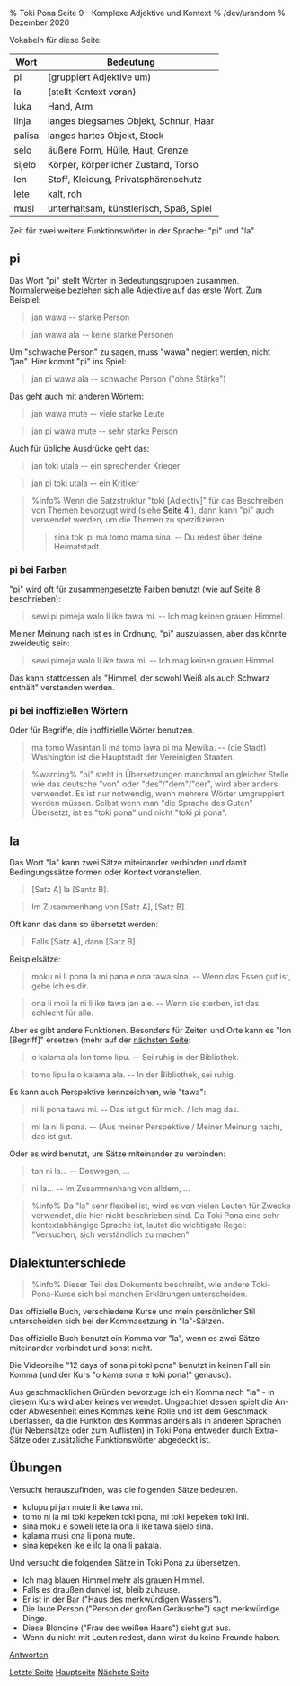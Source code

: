 % Toki Pona Seite 9 - Komplexe Adjektive und Kontext
% /dev/urandom
% Dezember 2020

Vokabeln für diese Seite:

| Wort  | Bedeutung                               |
|-------|-----------------------------------------|
| pi    | (gruppiert Adjektive um)                |
| la    | (stellt Kontext voran)                  |
| luka  | Hand, Arm                               |
| linja | langes biegsames Objekt, Schnur, Haar   |
| palisa| langes hartes Objekt, Stock             |
| selo  | äußere Form, Hülle, Haut, Grenze        |
| sijelo| Körper, körperlicher Zustand, Torso     |
| len   | Stoff, Kleidung, Privatsphärenschutz    |
| lete  | kalt, roh                               |
| musi  | unterhaltsam, künstlerisch, Spaß, Spiel |

Zeit für zwei weitere Funktionswörter in der Sprache: "pi" und "la".

## pi

Das Wort "pi" stellt Wörter in Bedeutungsgruppen zusammen. 
Normalerweise beziehen sich alle Adjektive auf das erste Wort. 
Zum Beispiel:

> jan wawa -- starke Person

> jan wawa ala -- keine starke Personen

Um "schwache Person" zu sagen, muss "wawa" negiert werden, nicht "jan". 
Hier kommt "pi" ins Spiel:

> jan pi wawa ala -- schwache Person ("ohne Stärke")

Das geht auch mit anderen Wörtern:

> jan wawa mute -- viele starke Leute

> jan pi wawa mute -- sehr starke Person

Auch für übliche Ausdrücke geht das:

> jan toki utala -- ein sprechender Krieger

> jan pi toki utala -- ein Kritiker

> %info%
> Wenn die Satzstruktur "toki [Adjectiv]" für das Beschreiben von Themen
> bevorzugt wird (siehe [Seite 4](de_4.html) ), dann kann "pi" auch verwendet 
> werden, um die Themen zu spezifizieren:
>
> > sina toki pi ma tomo mama sina. -- Du redest über deine Heimatstadt.
>

### pi bei Farben

"pi" wird oft für zusammengesetzte Farben benutzt (wie auf [Seite 8](de_8.html)
beschrieben):

> sewi pi pimeja walo li ike tawa mi. -- Ich mag keinen grauen Himmel.

Meiner Meinung nach ist es in Ordnung, "pi" auszulassen, aber das könnte
zweideutig sein:

> sewi pimeja walo li ike tawa mi. -- Ich mag keinen grauen Himmel.

Das kann stattdessen als "Himmel, der sowohl Weiß als auch Schwarz enthält"
verstanden werden.

### pi bei inoffiziellen Wörtern

Oder für Begriffe, die inoffizielle Wörter benutzen.

> ma tomo Wasintan li ma tomo lawa pi ma Mewika. -- (die Stadt) Washington ist
> die Hauptstadt der Vereinigten Staaten.

> %warning%
> "pi" steht in Übersetzungen manchmal an gleicher Stelle wie das deutsche "von" 
> oder "des"/"dem"/"der", wird aber anders verwendet. Es ist nur notwendig, wenn
> mehrere Wörter umgruppiert werden müssen. Selbst wenn man "die Sprache des Guten"
> Übersetzt, ist es "toki pona" und nicht "toki pi pona".

## la

Das Wort "la" kann zwei Sätze miteinander verbinden und damit Bedingungssätze 
formen oder Kontext voranstellen.

> [Satz A] la [Santz B].

> Im Zusammenhang von [Satz A], [Satz B].

Oft kann das dann so übersetzt werden:

> Falls [Satz A], dann [Satz B].

Beispielsätze:

> moku ni li pona la mi pana e ona tawa sina. -- Wenn das Essen gut ist, gebe
> ich es dir.

> ona li moli la ni li ike tawa jan ale. -- Wenn sie sterben, ist das schlecht für
> alle.

Aber es gibt andere Funktionen. Besonders für Zeiten und Orte kann es "lon [Begriff]" 
ersetzen (mehr auf der [nächsten Seite](de_10.html):

> o kalama ala lon tomo lipu. -- Sei ruhig in der Bibliothek.

> tomo lipu la o kalama ala. -- In der Bibliothek, sei ruhig.

Es kann auch Perspektive kennzeichnen, wie "tawa":

> ni li pona tawa mi. -- Das ist gut für mich. / Ich mag das.

> mi la ni li pona. -- (Aus meiner Perspektive / Meiner Meinung nach), das ist gut.

Oder es wird benutzt, um Sätze miteinander zu verbinden:

> tan ni la... -- Deswegen, ...

> ni la... -- Im Zusammenhang von alldem, ...

> %info%
> Da "la" sehr flexibel ist, wird es von vielen Leuten für Zwecke verwendet,
> die hier nicht beschrieben sind. Da Toki Pona eine sehr kontextabhängige
> Sprache ist, lautet die wichtigste Regel: "Versuchen, sich verständlich zu machen"

## Dialektunterschiede

> %info%
> Dieser Teil des Dokuments beschreibt, wie andere Toki-Pona-Kurse sich bei 
> manchen Erklärungen unterscheiden.

Das offizielle Buch, verschiedene Kurse und mein persönlicher Stil
unterscheiden sich bei der Kommasetzung in "la"-Sätzen.

Das offizielle Buch benutzt ein Komma vor "la", wenn es zwei Sätze miteinander 
verbindet und sonst nicht.

Die Videoreihe "12 days of sona pi toki pona" benutzt in keinen Fall ein Komma
(und der Kurs "o kama sona e toki pona!" genauso).

Aus geschmacklichen Gründen bevorzuge ich ein Komma nach "la" - in diesem Kurs 
wird aber keines verwendet. Ungeachtet dessen spielt die An- oder Abwesenheit 
eines Kommas keine Rolle und ist dem Geschmack überlassen, da die Funktion des 
Kommas anders als in anderen Sprachen (für Nebensätze oder zum Auflisten) 
in Toki Pona entweder durch Extra-Sätze oder zusätzliche Funktionswörter 
abgedeckt ist.

## Übungen

Versucht herauszufinden, was die folgenden Sätze bedeuten.

* kulupu pi jan mute li ike tawa mi. 
* tomo ni la mi toki kepeken toki pona, mi toki kepeken toki Inli.
* sina moku e soweli lete la ona li ike tawa sijelo sina.
* kalama musi ona li pona mute.
* sina kepeken ike e ilo la ona li pakala.

Und versucht die folgenden Sätze in Toki Pona zu übersetzen.

* Ich mag blauen Himmel mehr als grauen Himmel. 
* Falls es draußen dunkel ist, bleib zuhause.
* Er ist in der Bar ("Haus des merkwürdigen Wassers"). 
* Die laute Person ("Person der großen Geräusche") sagt merkwürdige Dinge.
* Diese Blondine ("Frau des weißen Haars") sieht gut aus. 
* Wenn du nicht mit Leuten redest, dann wirst du keine Freunde haben.

[Antworten](de_answers.html#p9)

[Letzte Seite](de_8.html) [Hauptseite](de_index.html) [Nächste Seite](de_10.html)
